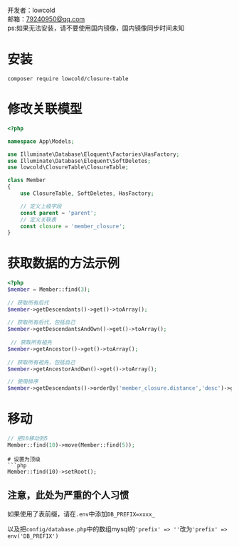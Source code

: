 <br>开发者：lowcold
<br>邮箱：79240950@qq.com
<br>ps:如果无法安装，请不要使用国内镜像，国内镜像同步时间未知

# 安装

```
composer require lowcold/closure-table
```

# 修改关联模型

```php
<?php

namespace App\Models;

use Illuminate\Database\Eloquent\Factories\HasFactory;
use Illuminate\Database\Eloquent\SoftDeletes;
use lowcold\ClosureTable\ClosureTable;

class Member
{
    use ClosureTable, SoftDeletes, HasFactory;

    // 定义上级字段
    const parent = 'parent';
    // 定义关联表
    const closure = 'member_closure';
}

```

# 获取数据的方法示例

```php
<?php
$member = Member::find(3);
  
// 获取所有后代
$member->getDescendants()->get()->toArray();
  
// 获取所有后代，包括自己
$member->getDescendantsAndOwn()->get()->toArray();
 
 // 获取所有祖先
$member->getAncestor()->get()->toArray();
  
// 获取所有祖先，包括自己
$member->getAncestorAndOwn()->get()->toArray();

// 使用排序
$member->getDescendants()->orderBy('member_closure.distance','desc')->get()->toArray();
```

# 移动

```php
// 把10移动到5
Member::find(10)->move(Member::find(5));
```

```
# 设置为顶级
```php
Member::find(10)->setRoot();
```

## 注意，此处为严重的个人习惯

如果使用了表前缀，请在`.env`中添加`DB_PREFIX=xxxx_`

以及把`config/database.php`中的数组mysql的`'prefix' => ''`改为`'prefix' => env('DB_PREFIX')`

